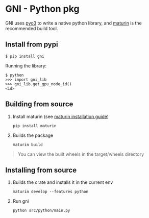 # GNI - Python pkg

GNI uses [pyo3](https://pyo3.rs/main/getting-started.html?#installation) to
write a native python library, and
[maturin](https://pyo3.rs/main/getting-started.html?#building) is the
recommended build tool.

## Install from pypi

```
$ pip install gni
```

Running the library:
```
$ python
>>> import gni_lib
>>> gni_lib.get_gpu_node_id()
<id>
```

## Building from source

1. Install maturin (see
   [maturin installation guide](https://www.maturin.rs/installation))

   ```
   pip install maturin
   ```

1. Builds the package
   ```
   maturin build
   ```

> You can view the built wheels in the target/wheels directory

## Installing from source

1. Builds the crate and installs it in the current env

   ```
   maturin develop --features python
   ```

1. Run gni
   ```
   python src/python/main.py
   ```

